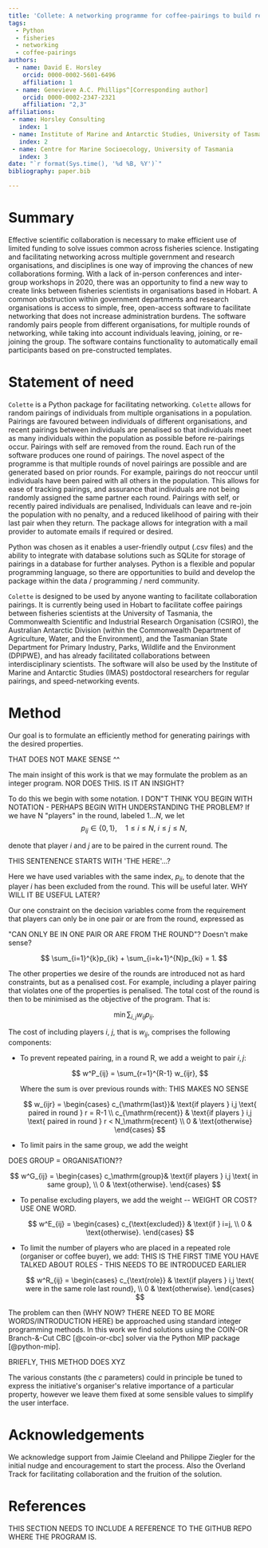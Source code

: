 ```yaml
---
title: 'Collete: A networking programme for coffee-pairings to build research connections'
tags:
  - Python
  - fisheries
  - networking
  - coffee-pairings
authors:
  - name: David E. Horsley 
    orcid: 0000-0002-5601-6496
    affiliation: 1
  - name: Genevieve A.C. Phillips^[Corresponding author]
    orcid: 0000-0002-2347-2321
    affiliation: "2,3"
affiliations:
 - name: Horsley Consulting
   index: 1
 - name: Institute of Marine and Antarctic Studies, University of Tasmania
   index: 2
 - name: Centre for Marine Socioecology, University of Tasmania
   index: 3
date: "`r format(Sys.time(), '%d %B, %Y')`"
bibliography: paper.bib

---
```


# Summary

Effective scientific collaboration is necessary to make efficient use of
limited funding to solve issues common across fisheries science. Instigating
and facilitating networking across multiple government and research
organisations, and disciplines is one way of improving the chances of new
collaborations forming. With a lack of in-person conferences and inter-group
workshops in 2020, there was an opportunity to find a new way to create links
between fisheries scientists in organisations based in Hobart. A common
obstruction within government departments and research organisations is access
to simple, free, open-access software to facilitate networking that does not
increase administration burdens. The software randomly pairs people from
different organisations, for multiple rounds of networking, while taking into
account individuals leaving, joining, or re-joining the group. The software contains functionality
to automatically email participants based on pre-constructed templates.

# Statement of need

`Colette` is a Python package for facilitating networking. `Colette` allows
for random pairings of individuals from multiple organisations in a
population. Pairings are favoured between individuals of different
organisations, and recent pairings between individuals are penalised so that
individuals meet as many individuals within the population as possible before
re-pairings occur. Pairings with self are removed from the round. Each run of
the software produces one round of pairings. The novel aspect of the
programme is that multiple rounds of novel pairings are possible and are generated
based on prior rounds. For example, pairings do not reoccur until individuals have been paired with all others in the population. This allows for ease of tracking pairings,
and assurance that individuals are not being randomly assigned the same
partner each round. Pairings with self, or recently paired individuals are
penalised, Individuals can leave and re-join the population with no penalty,
and a reduced likelihood of pairing with their last pair when they return.
The package allows for integration with a mail provider to automate emails if
required or desired.

Python was chosen as it enables a user-friendly output (.csv files) and the
ability to integrate with database solutions such as SQLite for storage of pairings in a database for further analyses. Python is a flexible and popular
programming language, so there are opportunities to build and develop the
package within the data / programming / nerd community.

`Colette` is designed to be used by anyone wanting to facilitate
collaboration pairings. It is currently being used in Hobart to facilitate
coffee pairings between fisheries scientists at the University of Tasmania,
the Commonwealth Scientific and Industrial Research Organisation (CSIRO), the
Australian Antarctic Division (within the Commonwealth Department of
Agriculture, Water, and the Environment), and the Tasmanian State Department
for Primary Industry, Parks, Wildlife and the Environment (DPIPWE), and has
already facilitated collaborations between interdisciplinary scientists. The
software will also be used by the Institute of Marine and Antarctic Studies
(IMAS) postdoctoral researchers for regular pairings, and speed-networking
events.

# Method

Our goal is to formulate an efficiently method
for generating pairings with the desired properties.

THAT DOES NOT MAKE SENSE ^^

The main insight of this work is that we may formulate the problem as an
integer program. NOR DOES THIS. IS IT AN INSIGHT?

To do this we begin with some notation. I DON"T THINK YOU BEGIN WITH NOTATION - PERHAPS BEGIN WITH UNDERSTANDING THE PROBLEM? If we have N "players" in the round,
labeled $1\ldots N$, we let
$$
p_{ij} \in \{0,1\}, \quad 1\le i \le N,\ i \le j \le N,
$$

denote that player $i$ and $j$ are to be paired in the current round. The

THIS SENTENENCE STARTS WITH 'THE HERE'...?

Here we have used variables with the same index, $p_{ii}$, to denote that the
player $i$ has been excluded from the round. This will be useful later. WHY WILL IT BE USEFUL LATER?

Our one constraint on the decision variables come from the requirement that players
can only be in one pair or are from the round, expressed as

"CAN ONLY BE IN ONE PAIR OR ARE FROM THE ROUND"? Doesn't make sense?


$$
\sum_{i=1}^{k}p_{ik} + \sum_{i=k+1}^{N}p_{ki} = 1.
$$

The other properties we desire of the rounds are introduced not as hard
constraints, but as a penalised cost. For example, including a player pairing that violates one of the properties
is penalised. The total cost of the round is then to be
minimised as the objective of the program. That is:

$$
  \min \sum_{i,j} w_{ij}p_{ij}.
$$

The cost of including players $i$, $j$, that is $w_{ij}$, comprises the
following components:

- To prevent repeated pairing, in a round R, we add a weight to pair $i,j$:

  $$ 
  w^P_{ij} = \sum_{r=1}^{R-1} w_{ijr},
  $$

  Where the sum is over previous rounds with:  THIS MAKES NO SENSE 

  $$
    w_{ijr} = 
    \begin{cases} 
    c_{\mathrm{last}}& \text{if players } i,j \text{ paired in round } r = R-1 \\
    c_{\mathrm{recent}}   & \text{if players } i,j \text{ paired in round } r <  N_\mathrm{recent} \\
    0       & \text{otherwise}
    \end{cases}
  $$

- To limit pairs in the same group, we add the weight 

DOES GROUP = ORGANISATION??

  $$ 
  w^G_{ij} = 
    \begin{cases} 
    c_\mathrm{group}& \text{if players } i,j \text{ in same group}, \\
    0       & \text{otherwise}.
    \end{cases}
  $$

- To penalise excluding players, we add the weight  -- WEIGHT OR COST? USE ONE WORD.

  $$ 
  w^E_{ij} = 
    \begin{cases} 
    c_{\text{excluded}} & \text{if } i=j, \\
    0       & \text{otherwise}.
    \end{cases}
  $$

- To limit the number of players who are placed in a repeated role (organiser or coffee buyer), we add: THIS IS THE FIRST TIME YOU HAVE TALKED ABOUT ROLES - THIS NEEDS TO BE INTRODUCED EARLIER

  $$
    w^R_{ij} =  
    \begin{cases} 
    c_{\text{role}} & \text{if players } i,j \text{ were in the same role last round}, \\
    0       & \text{otherwise}.
    \end{cases}
  $$



The problem can then (WHY NOW? THERE NEED TO BE MORE WORDS/INTRODUCTION HERE) be approached using standard integer programming methods.
In this work we find solutions using the COIN-OR Branch-&-Cut CBC [@coin-or-cbc] solver via
the Python MIP package [@python-mip].

BRIEFLY, THIS METHOD DOES XYZ

The various constants (the $c$ parameters) could in principle be tuned to
express the initiative's organiser's relative importance of a particular
property, however we leave them fixed at some sensible values to simplify the
user interface.

# Acknowledgements

We acknowledge support from Jaimie Cleeland and Philippe Ziegler for the
initial nudge and encouragement to start the process. Also the Overland Track
for facilitating collaboration and the fruition of the solution.

# References

THIS SECTION NEEDS TO INCLUDE A REFERENCE TO THE GITHUB REPO WHERE THE PROGRAM IS.
